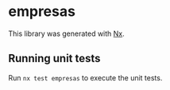# empresas

This library was generated with [Nx](https://nx.dev).

## Running unit tests

Run `nx test empresas` to execute the unit tests.
